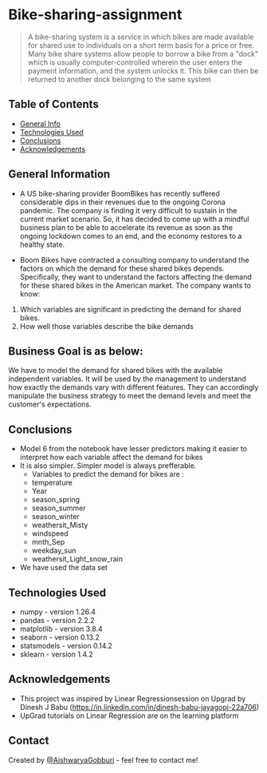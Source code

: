# Bike-sharing-assignment
> A bike-sharing system is a service in which bikes are made available for shared use to individuals on a short term basis for a price or free. Many bike share systems allow people to borrow a bike from a "dock" which is usually computer-controlled wherein the user enters the payment information, and the system unlocks it. This bike can then be returned to another dock belonging to the same system

## Table of Contents
* [General Info](#general-information)
* [Technologies Used](#technologies-used)
* [Conclusions](#conclusions)
* [Acknowledgements](#acknowledgements)

## General Information
- A US bike-sharing provider BoomBikes has recently suffered considerable dips in their revenues due to the ongoing Corona pandemic. The company is finding it very difficult to sustain in the current market scenario. So, it has decided to come up with a mindful business plan to be able to accelerate its revenue as soon as the ongoing lockdown comes to an end, and the economy restores to a healthy state.

- Boom Bikes have contracted a consulting company to understand the factors on which the demand for these shared bikes depends. Specifically, they want to understand the factors affecting the demand for these shared bikes in the American market. The company wants to know:

1) Which variables are significant in predicting the demand for shared bikes.
2) How well those variables describe the bike demands

## Business Goal is as below:

We have to model the demand for shared bikes with the available independent variables. It will be used by the management to understand how exactly the demands vary with different features. They can accordingly manipulate the business strategy to meet the demand levels and meet the customer's expectations.

## Conclusions

- Model 6 from the notebook have lesser predictors making it easier to interpret how each variable affect the demand for bikes
- It is also simpler. Simpler model is always prefferable.
    - Variables to predict the demand for bikes are :
    - temperature
    - Year
    - season_spring
    - season_summer
    - season_winter
    - weathersit_Misty
    - windspeed
    - mnth_Sep
    - weekday_sun
    - weathersit_Light_snow_rain
- We have used the data set 

## Technologies Used
- numpy - version 1.26.4
- pandas - version 2.2.2
- matplotlib - version 3.8.4
- seaborn - version 0.13.2
- statsmodels - version 0.14.2
- sklearn - version 1.4.2

## Acknowledgements
- This project was inspired by Linear Regressionsession on Upgrad by Dinesh J Babu (https://in.linkedin.com/in/dinesh-babu-jayagopi-22a706)
- UpGrad tutorials on Linear Regression are on the learning platform
  
## Contact
Created by [@AishwaryaGobburi](https://github.com/GobburiAishwarya) - feel free to contact me!
